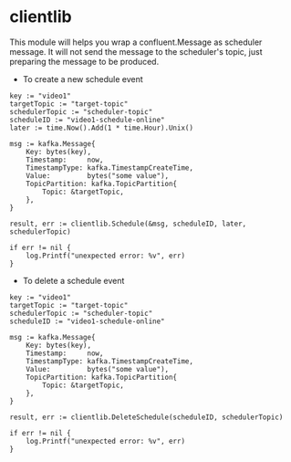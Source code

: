 # clientlib

This module will helps you wrap a confluent.Message as scheduler message.
It will not send the message to the scheduler's topic, just preparing the message to be produced.

* To create a new schedule event

```
key := "video1"
targetTopic := "target-topic"
schedulerTopic := "scheduler-topic"
scheduleID := "video1-schedule-online"
later := time.Now().Add(1 * time.Hour).Unix()

msg := kafka.Message{
    Key: bytes(key),
    Timestamp:     now,
    TimestampType: kafka.TimestampCreateTime,
    Value:         bytes("some value"),
    TopicPartition: kafka.TopicPartition{
        Topic: &targetTopic,
    },
}

result, err := clientlib.Schedule(&msg, scheduleID, later, schedulerTopic)

if err != nil {
    log.Printf("unexpected error: %v", err)
}
```

*  To delete a schedule event

```
key := "video1"
targetTopic := "target-topic"
schedulerTopic := "scheduler-topic"
scheduleID := "video1-schedule-online"

msg := kafka.Message{
    Key: bytes(key),
    Timestamp:     now,
    TimestampType: kafka.TimestampCreateTime,
    Value:         bytes("some value"),
    TopicPartition: kafka.TopicPartition{
        Topic: &targetTopic,
    },
}

result, err := clientlib.DeleteSchedule(scheduleID, schedulerTopic)

if err != nil {
    log.Printf("unexpected error: %v", err)
}
```